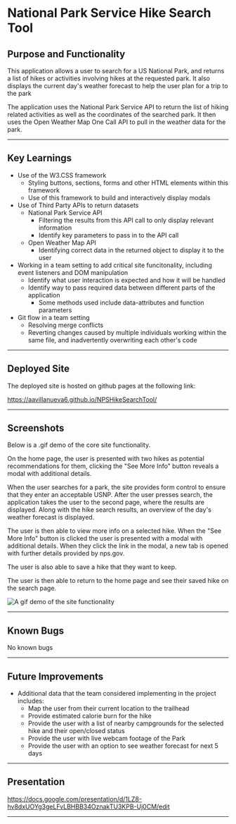 # National Park Service Hike Search Tool

## Purpose and Functionality

This application allows a user to search for a US National Park, and returns a list of hikes or activities involving hikes at the requested park. It also displays the current day's weather forecast to help the user plan for a trip to the park

The application uses the National Park Service API to return the list of hiking related activities as well as the coordinates of the searched park. It then uses the Open Weather Map One Call API to pull in the weather data for the park.

---

## Key Learnings

- Use of the W3.CSS framework
  - Styling buttons, sections, forms and other HTML elements within this framework
  - Use of this framework to build and interactively display modals
- Use of Third Party APIs to return datasets
  - National Park Service API
    - Filtering the results from this API call to only display relevant information
    - Identify key parameters to pass in to the API call
  - Open Weather Map API
    - Identifying correct data in the returned object to display it to the user
- Working in a team setting to add critical site funcitonality, including event listeners and DOM manipulation
  - Identify what user interaction is expected and how it will be handled
  - Identify way to pass required data between different parts of the application
    - Some methods used include data-attributes and function parameters
- Git flow in a team setting
  - Resolving merge conflicts
  - Reverting changes caused by multiple individuals working within the same file, and inadvertently overwriting each other's code

---

## Deployed Site

The deployed site is hosted on github pages at the following link:

https://aavillanueva6.github.io/NPSHikeSearchTool/

---

## Screenshots

Below is a .gif demo of the core site functionality.

On the home page, the user is presented with two hikes as potential recommendations for them, clicking the "See More Info" button reveals a modal with additional details.

When the user searches for a park, the site provides form control to ensure that they enter an acceptable USNP. After the user presses search, the application takes the user to the second page, where the results are displayed. Along with the hike search results, an overview of the day's weather forecast is displayed.

The user is then able to view more info on a selected hike. When the "See More Info" button is clicked the user is presented with a modal with additional details. When they click the link in the modal, a new tab is opened with further details provided by nps.gov.

The user is also able to save a hike that they want to keep.

The user is then able to return to the home page and see their saved hike on the search page.

![A gif demo of the site functionality](./assets/images/NPSHikeSearchToolDemo.gif)

---

## Known Bugs

No known bugs

---

## Future Improvements

- Additional data that the team considered implementing in the project includes:
  - Map the user from their current location to the trailhead
  - Provide estimated calorie burn for the hike
  - Provide the user with a list of nearby campgrounds for the selected hike and their open/closed status
  - Provide the user with live webcam footage of the Park
  - Provide the user with an option to see weather forecast for next 5 days

---

## Presentation

https://docs.google.com/presentation/d/1LZ8-hv8dxUOYg3geLFvLBHBB34OznakTU3KPB-Uj0CM/edit

---
